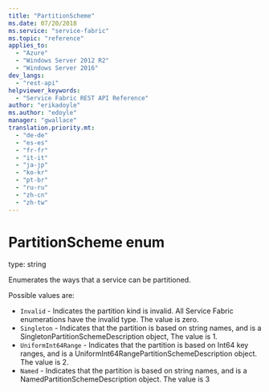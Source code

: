 ```yaml
---
title: "PartitionScheme"
ms.date: 07/20/2018
ms.service: "service-fabric"
ms.topic: "reference"
applies_to: 
  - "Azure"
  - "Windows Server 2012 R2"
  - "Windows Server 2016"
dev_langs: 
  - "rest-api"
helpviewer_keywords: 
  - "Service Fabric REST API Reference"
author: "erikadoyle"
ms.author: "edoyle"
manager: "gwallace"
translation.priority.mt: 
  - "de-de"
  - "es-es"
  - "fr-fr"
  - "it-it"
  - "ja-jp"
  - "ko-kr"
  - "pt-br"
  - "ru-ru"
  - "zh-cn"
  - "zh-tw"
---
```

# PartitionScheme enum

type: string

Enumerates the ways that a service can be partitioned.

Possible values are: 

  - `Invalid` - Indicates the partition kind is invalid. All Service Fabric enumerations have the invalid type. The value is zero.
  - `Singleton` - Indicates that the partition is based on string names, and is a SingletonPartitionSchemeDescription object, The value is 1.
  - `UniformInt64Range` - Indicates that the partition is based on Int64 key ranges, and is a UniformInt64RangePartitionSchemeDescription object. The value is 2.
  - `Named` - Indicates that the partition is based on string names, and is a NamedPartitionSchemeDescription object. The value is 3

